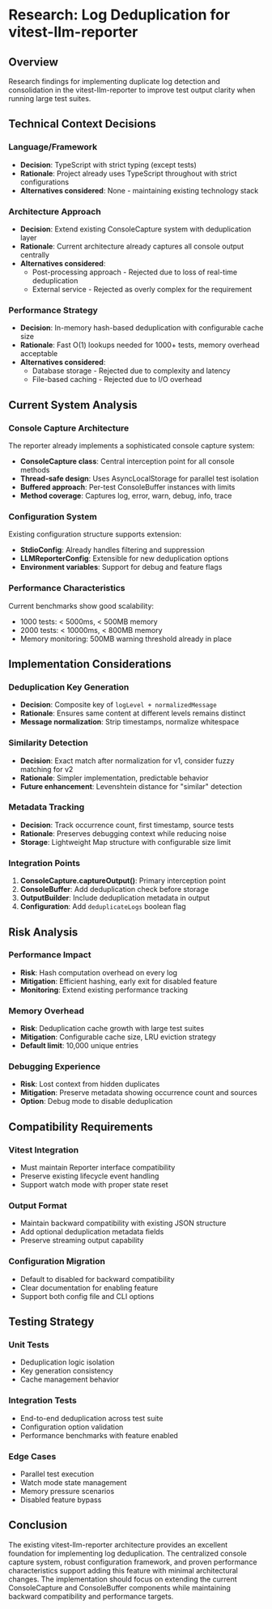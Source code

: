 # Research: Log Deduplication for vitest-llm-reporter

## Overview
Research findings for implementing duplicate log detection and consolidation in the vitest-llm-reporter to improve test output clarity when running large test suites.

## Technical Context Decisions

### Language/Framework
- **Decision**: TypeScript with strict typing (except tests)
- **Rationale**: Project already uses TypeScript throughout with strict configurations
- **Alternatives considered**: None - maintaining existing technology stack

### Architecture Approach
- **Decision**: Extend existing ConsoleCapture system with deduplication layer
- **Rationale**: Current architecture already captures all console output centrally
- **Alternatives considered**: 
  - Post-processing approach - Rejected due to loss of real-time deduplication
  - External service - Rejected as overly complex for the requirement

### Performance Strategy
- **Decision**: In-memory hash-based deduplication with configurable cache size
- **Rationale**: Fast O(1) lookups needed for 1000+ tests, memory overhead acceptable
- **Alternatives considered**:
  - Database storage - Rejected due to complexity and latency
  - File-based caching - Rejected due to I/O overhead

## Current System Analysis

### Console Capture Architecture
The reporter already implements a sophisticated console capture system:
- **ConsoleCapture class**: Central interception point for all console methods
- **Thread-safe design**: Uses AsyncLocalStorage for parallel test isolation
- **Buffered approach**: Per-test ConsoleBuffer instances with limits
- **Method coverage**: Captures log, error, warn, debug, info, trace

### Configuration System
Existing configuration structure supports extension:
- **StdioConfig**: Already handles filtering and suppression
- **LLMReporterConfig**: Extensible for new deduplication options
- **Environment variables**: Support for debug and feature flags

### Performance Characteristics
Current benchmarks show good scalability:
- 1000 tests: < 5000ms, < 500MB memory
- 2000 tests: < 10000ms, < 800MB memory
- Memory monitoring: 500MB warning threshold already in place

## Implementation Considerations

### Deduplication Key Generation
- **Decision**: Composite key of `logLevel + normalizedMessage`
- **Rationale**: Ensures same content at different levels remains distinct
- **Message normalization**: Strip timestamps, normalize whitespace

### Similarity Detection
- **Decision**: Exact match after normalization for v1, consider fuzzy matching for v2
- **Rationale**: Simpler implementation, predictable behavior
- **Future enhancement**: Levenshtein distance for "similar" detection

### Metadata Tracking
- **Decision**: Track occurrence count, first timestamp, source tests
- **Rationale**: Preserves debugging context while reducing noise
- **Storage**: Lightweight Map structure with configurable size limit

### Integration Points
1. **ConsoleCapture.captureOutput()**: Primary interception point
2. **ConsoleBuffer**: Add deduplication check before storage
3. **OutputBuilder**: Include deduplication metadata in output
4. **Configuration**: Add `deduplicateLogs` boolean flag

## Risk Analysis

### Performance Impact
- **Risk**: Hash computation overhead on every log
- **Mitigation**: Efficient hashing, early exit for disabled feature
- **Monitoring**: Extend existing performance tracking

### Memory Overhead
- **Risk**: Deduplication cache growth with large test suites
- **Mitigation**: Configurable cache size, LRU eviction strategy
- **Default limit**: 10,000 unique entries

### Debugging Experience
- **Risk**: Lost context from hidden duplicates
- **Mitigation**: Preserve metadata showing occurrence count and sources
- **Option**: Debug mode to disable deduplication

## Compatibility Requirements

### Vitest Integration
- Must maintain Reporter interface compatibility
- Preserve existing lifecycle event handling
- Support watch mode with proper state reset

### Output Format
- Maintain backward compatibility with existing JSON structure
- Add optional deduplication metadata fields
- Preserve streaming output capability

### Configuration Migration
- Default to disabled for backward compatibility
- Clear documentation for enabling feature
- Support both config file and CLI options

## Testing Strategy

### Unit Tests
- Deduplication logic isolation
- Key generation consistency
- Cache management behavior

### Integration Tests
- End-to-end deduplication across test suite
- Configuration option validation
- Performance benchmarks with feature enabled

### Edge Cases
- Parallel test execution
- Watch mode state management
- Memory pressure scenarios
- Disabled feature bypass

## Conclusion

The existing vitest-llm-reporter architecture provides an excellent foundation for implementing log deduplication. The centralized console capture system, robust configuration framework, and proven performance characteristics support adding this feature with minimal architectural changes. The implementation should focus on extending the current ConsoleCapture and ConsoleBuffer components while maintaining backward compatibility and performance targets.